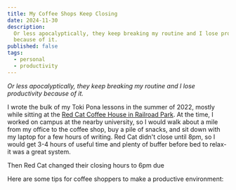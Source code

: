 ```yaml
---
title: My Coffee Shops Keep Closing
date: 2024-11-30
description:
  Or less apocalyptically, they keep breaking my routine and I lose productivity
  because of it.
published: false
tags:
  - personal
  - productivity
---
```


_Or less apocalyptically, they keep breaking my routine and I lose productivity
because of it._

I wrote the bulk of my Toki Pona lessons in the summer of 2022, mostly while
sitting at the
[Red Cat Coffee House in Railroad Park](https://theredcatcoffeehouse.com/). At
the time, I worked on campus at the nearby university, so I would walk about a
mile from my office to the coffee shop, buy a pile of snacks, and sit down with
my laptop for a few hours of writing. Red Cat didn't close until 8pm, so I would
get 3-4 hours of useful time and plenty of buffer before bed to relax- it was a
great system.

Then Red Cat changed their closing hours to 6pm due

Here are some tips for coffee shoppers to make a productive environment:
